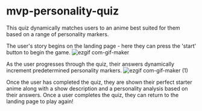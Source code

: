 # mvp-personality-quiz
This quiz dynamically matches users to an anime best suited for them based on a range of personality markers.

The user's story begins on the landing page - here they can press the 'start' button to begin the game.
![ezgif com-gif-maker](https://user-images.githubusercontent.com/86626323/160505027-12100ba7-073b-48ae-bca5-7e9641c739a0.gif)

As the user progresses through the quiz, their answers dynamically increment predetermined personality markers. 
![ezgif com-gif-maker (1)](https://user-images.githubusercontent.com/86626323/160505749-5f11bd85-74bd-498e-8a7d-baf49a81f51f.gif)

Once the user has completed the quiz, they are shown their perfect starter anime along with a show description and a personality analysis based on their answers. Once a user completes the quiz, they can return to the landing page to play again! 
